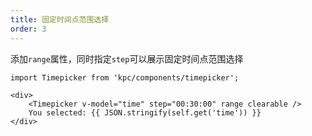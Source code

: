 ```yaml
---
title: 固定时间点范围选择
order: 3
---
```


添加`range`属性，同时指定`step`可以展示固定时间点范围选择

```vdt
import Timepicker from 'kpc/components/timepicker';

<div>
    <Timepicker v-model="time" step="00:30:00" range clearable />
    You selected: {{ JSON.stringify(self.get('time')) }}
</div>
```

